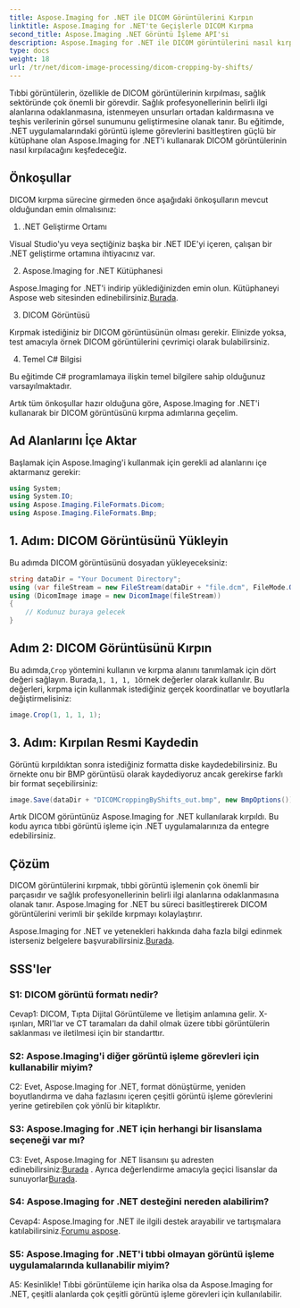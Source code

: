 ```yaml
---
title: Aspose.Imaging for .NET ile DICOM Görüntülerini Kırpın
linktitle: Aspose.Imaging for .NET'te Geçişlerle DICOM Kırpma
second_title: Aspose.Imaging .NET Görüntü İşleme API'si
description: Aspose.Imaging for .NET ile DICOM görüntülerini nasıl kırpacağınızı öğrenin. Bu adım adım kılavuzla tıbbi görüntü işlemeyi geliştirin.
type: docs
weight: 18
url: /tr/net/dicom-image-processing/dicom-cropping-by-shifts/
---
```

Tıbbi görüntülerin, özellikle de DICOM görüntülerinin kırpılması, sağlık sektöründe çok önemli bir görevdir. Sağlık profesyonellerinin belirli ilgi alanlarına odaklanmasına, istenmeyen unsurları ortadan kaldırmasına ve teşhis verilerinin görsel sunumunu geliştirmesine olanak tanır. Bu eğitimde, .NET uygulamalarındaki görüntü işleme görevlerini basitleştiren güçlü bir kütüphane olan Aspose.Imaging for .NET'i kullanarak DICOM görüntülerinin nasıl kırpılacağını keşfedeceğiz.

## Önkoşullar

DICOM kırpma sürecine girmeden önce aşağıdaki önkoşulların mevcut olduğundan emin olmalısınız:

1. .NET Geliştirme Ortamı

Visual Studio'yu veya seçtiğiniz başka bir .NET IDE'yi içeren, çalışan bir .NET geliştirme ortamına ihtiyacınız var.

2. Aspose.Imaging for .NET Kütüphanesi

 Aspose.Imaging for .NET'i indirip yüklediğinizden emin olun. Kütüphaneyi Aspose web sitesinden edinebilirsiniz.[Burada](https://releases.aspose.com/imaging/net/).

3. DICOM Görüntüsü

Kırpmak istediğiniz bir DICOM görüntüsünün olması gerekir. Elinizde yoksa, test amacıyla örnek DICOM görüntülerini çevrimiçi olarak bulabilirsiniz.

4. Temel C# Bilgisi

Bu eğitimde C# programlamaya ilişkin temel bilgilere sahip olduğunuz varsayılmaktadır.

Artık tüm önkoşullar hazır olduğuna göre, Aspose.Imaging for .NET'i kullanarak bir DICOM görüntüsünü kırpma adımlarına geçelim.

## Ad Alanlarını İçe Aktar

Başlamak için Aspose.Imaging'i kullanmak için gerekli ad alanlarını içe aktarmanız gerekir:

```csharp
using System;
using System.IO;
using Aspose.Imaging.FileFormats.Dicom;
using Aspose.Imaging.FileFormats.Bmp;
```

## 1. Adım: DICOM Görüntüsünü Yükleyin

Bu adımda DICOM görüntüsünü dosyadan yükleyeceksiniz:

```csharp
string dataDir = "Your Document Directory";
using (var fileStream = new FileStream(dataDir + "file.dcm", FileMode.Open, FileAccess.Read))
using (DicomImage image = new DicomImage(fileStream))
{
    // Kodunuz buraya gelecek
}
```

## Adım 2: DICOM Görüntüsünü Kırpın

 Bu adımda,`Crop` yöntemini kullanın ve kırpma alanını tanımlamak için dört değeri sağlayın. Burada,`1, 1, 1, 1`örnek değerler olarak kullanılır. Bu değerleri, kırpma için kullanmak istediğiniz gerçek koordinatlar ve boyutlarla değiştirmelisiniz:

```csharp
image.Crop(1, 1, 1, 1);
```

## 3. Adım: Kırpılan Resmi Kaydedin

Görüntü kırpıldıktan sonra istediğiniz formatta diske kaydedebilirsiniz. Bu örnekte onu bir BMP görüntüsü olarak kaydediyoruz ancak gerekirse farklı bir format seçebilirsiniz:

```csharp
image.Save(dataDir + "DICOMCroppingByShifts_out.bmp", new BmpOptions());
```

Artık DICOM görüntünüz Aspose.Imaging for .NET kullanılarak kırpıldı. Bu kodu ayrıca tıbbi görüntü işleme için .NET uygulamalarınıza da entegre edebilirsiniz.

## Çözüm

DICOM görüntülerini kırpmak, tıbbi görüntü işlemenin çok önemli bir parçasıdır ve sağlık profesyonellerinin belirli ilgi alanlarına odaklanmasına olanak tanır. Aspose.Imaging for .NET bu süreci basitleştirerek DICOM görüntülerini verimli bir şekilde kırpmayı kolaylaştırır.

 Aspose.Imaging for .NET ve yetenekleri hakkında daha fazla bilgi edinmek isterseniz belgelere başvurabilirsiniz.[Burada](https://reference.aspose.com/imaging/net/). 

## SSS'ler

### S1: DICOM görüntü formatı nedir?

Cevap1: DICOM, Tıpta Dijital Görüntüleme ve İletişim anlamına gelir. X-ışınları, MRI'lar ve CT taramaları da dahil olmak üzere tıbbi görüntülerin saklanması ve iletilmesi için bir standarttır.

### S2: Aspose.Imaging'i diğer görüntü işleme görevleri için kullanabilir miyim?

C2: Evet, Aspose.Imaging for .NET, format dönüştürme, yeniden boyutlandırma ve daha fazlasını içeren çeşitli görüntü işleme görevlerini yerine getirebilen çok yönlü bir kitaplıktır.

### S3: Aspose.Imaging for .NET için herhangi bir lisanslama seçeneği var mı?

 C3: Evet, Aspose.Imaging for .NET lisansını şu adresten edinebilirsiniz:[Burada](https://purchase.aspose.com/buy) . Ayrıca değerlendirme amacıyla geçici lisanslar da sunuyorlar[Burada](https://purchase.aspose.com/temporary-license/).

### S4: Aspose.Imaging for .NET desteğini nereden alabilirim?

 Cevap4: Aspose.Imaging for .NET ile ilgili destek arayabilir ve tartışmalara katılabilirsiniz.[Forumu aspose](https://forum.aspose.com/).

### S5: Aspose.Imaging for .NET'i tıbbi olmayan görüntü işleme uygulamalarında kullanabilir miyim?

A5: Kesinlikle! Tıbbi görüntüleme için harika olsa da Aspose.Imaging for .NET, çeşitli alanlarda çok çeşitli görüntü işleme görevleri için kullanılabilir.